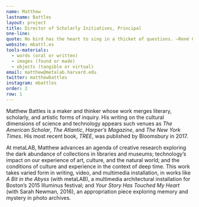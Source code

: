 ```yaml
---
name: Matthew
lastname: Battles
layout: project
title: Director of Scholarly Initiatives, Principal
one-line: 
quote: No bird has the heart to sing in a thicket of questions. —René Char.
website: mbattl.es
tools-materials:
  - words (oral or written)
  - images (found or made)
  - objects (tangible or virtual)
email: matthew@metalab.harvard.edu
twitter: matthewbattles
instagram: mbattles
order: 2
row: 1
---
```

Matthew Battles is a maker and thinker whose work merges literary, scholarly, and artistic forms of inquiry. His writing on the cultural dimensions of science and technology appears such venues as *The American Scholar*, *The Atlantic*, *Harper’s Magazine*, and *The New York Times*. His most recent book, *TREE*, was published by Bloomsbury in 2017.
  
At metaLAB, Matthew advances an agenda of creative research exploring the dark abundance of collections in libraries and museums; technology’s impact on our experience of art, culture, and the natural world; and the conditions of culture and experience in the context of deep time. This work takes varied form in writing, video, and multimedia installation, in works like *A Bit in the Abyss* (with metaLAB), a multimedia architectural installation for Boston’s 2015 Illuminus festival; and *Your Story Has Touched My Heart* (with Sarah Newman, 2016), an appropriation piece exploring memory and mystery in photo archives.
